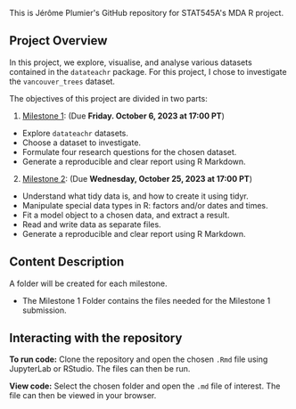 This is Jérôme Plumier's GitHub repository for STAT545A's MDA R project. 

## Project Overview
In this project, we explore, visualise, and analyse various datasets contained in the `datateachr` package. For this project, I chose to investigate the `vancouver_trees` dataset.

The objectives of this project are divided in two parts:
1. [Milestone 1](https://stat545.stat.ubc.ca/mini-project/mini-project-1/): (Due **Friday. October 6, 2023 at 17:00 PT**)
  - Explore `datateachr` datasets.
  - Choose a dataset to investigate.
  - Formulate four research questions for the chosen dataset.
  - Generate a reproducible and clear report using R Markdown.

2. [Milestone 2](https://stat545.stat.ubc.ca/mini-project/mini-project-2/): (Due **Wednesday, October 25, 2023 at 17:00 PT**)
  - Understand what tidy data is, and how to create it using tidyr.
  - Manipulate special data types in R: factors and/or dates and times.
  - Fit a model object to a chosen data, and extract a result.
  - Read and write data as separate files.
  - Generate a reproducible and clear report using R Markdown.

## Content Description
A folder will be created for each milestone.
- The Milestone 1 Folder contains the files needed for the Milestone 1 submission.

## Interacting with the repository
**To run code:** Clone the repository and open the chosen `.Rmd` file using JupyterLab or RStudio. The files can then be run. 

**View code:** Select the chosen folder and open the `.md` file of interest. The file can then be viewed in your browser. 
